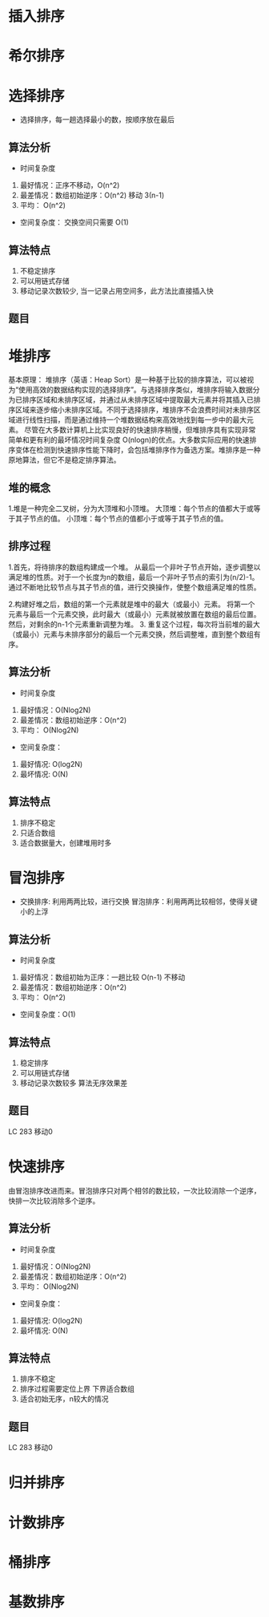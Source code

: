 

# 插入排序
# 希尔排序
# 选择排序
* 选择排序，每一趟选择最小的数，按顺序放在最后
## 算法分析
* 时间复杂度
1. 最好情况：正序不移动，O(n^2)
2. 最差情况：数组初始逆序：O(n^2) 移动 3(n-1)
3. 平均： O(n^2)
* 空间复杂度：
  交换空间只需要 O(1)
  
## 算法特点
1. 不稳定排序
2. 可以用链式存储
3. 移动记录次数较少, 当一记录占用空间多，此方法比直接插入快
## 题目

# 堆排序
基本原理：
堆排序（英语：Heap Sort）是一种基于比较的排序算法，可以被视为“使用高效的数据结构实现的选择排序”。与选择排序类似，堆排序将输入数据分为已排序区域和未排序区域，并通过从未排序区域中提取最大元素并将其插入已排序区域来逐步缩小未排序区域。不同于选择排序，堆排序不会浪费时间对未排序区域进行线性扫描，而是通过维持一个堆数据结构来高效地找到每一步中的最大元素。
尽管在大多数计算机上比实现良好的快速排序稍慢，但堆排序具有实现非常简单和更有利的最坏情况时间复杂度 O(nlog⁡n)的优点。大多数实际应用的快速排序变体在检测到快速排序性能下降时，会包括堆排序作为备选方案。堆排序是一种原地算法，但它不是稳定排序算法。

## 堆的概念
1.堆是一种完全二叉树，分为大顶堆和小顶堆。
大顶堆：每个节点的值都大于或等于其子节点的值。
小顶堆：每个节点的值都小于或等于其子节点的值。
## 排序过程
1.首先，将待排序的数组构建成一个堆。
从最后一个非叶子节点开始，逐步调整以满足堆的性质。对于一个长度为n的数组，最后一个非叶子节点的索引为(n/2)-1。
通过不断地比较节点与其子节点的值，进行交换操作，使整个数组满足堆的性质。

2.构建好堆之后，数组的第一个元素就是堆中的最大（或最小）元素。
将第一个元素与最后一个元素交换，此时最大（或最小）元素就被放置在数组的最后位置。
然后，对剩余的n-1个元素重新调整为堆。
3. 重复这个过程，每次将当前堆的最大（或最小）元素与未排序部分的最后一个元素交换，然后调整堆，直到整个数组有序。


## 算法分析
* 时间复杂度
1. 最好情况：O(Nlog2N)
2. 最差情况：数组初始逆序：O(n^2)
3. 平均： O(Nlog2N)
* 空间复杂度：
1. 最好情况: O(log2N)
2. 最坏情况: O(N)
  
## 算法特点
1. 排序不稳定
2. 只适合数组
3. 适合数据量大，创建堆用时多

# 冒泡排序
* 交换排序: 利用两两比较，进行交换
冒泡排序：利用两两比较相邻，使得关键小的上浮
## 算法分析
* 时间复杂度
1. 最好情况：数组初始为正序：一趟比较 O(n-1) 不移动
2. 最差情况：数组初始逆序：O(n^2)
3. 平均： O(n^2)
* 空间复杂度：O(1)
  
## 算法特点
1. 稳定排序
2. 可以用链式存储
3. 移动记录次数较多 算法无序效果差
## 题目

LC 283 移动0

# 快速排序
由冒泡排序改进而来。冒泡排序只对两个相邻的数比较，一次比较消除一个逆序，快排一次比较消除多个逆序。

## 算法分析
* 时间复杂度
1. 最好情况：O(Nlog2N)
2. 最差情况：数组初始逆序：O(n^2)
3. 平均： O(Nlog2N)
* 空间复杂度：
1. 最好情况: O(log2N)
2. 最坏情况: O(N)
  
## 算法特点
1. 排序不稳定
2. 排序过程需要定位上界 下界适合数组
3. 适合初始无序，n较大的情况
## 题目

LC 283 移动0

# 归并排序

# 计数排序
# 桶排序
# 基数排序